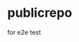 # publicrepo
for e2e test



































































































































































































































































































































































































































































































































































































































































































































































































































































































































































































































































































































































































































































































































































































































































































































































































































































































































































































































































































































































































